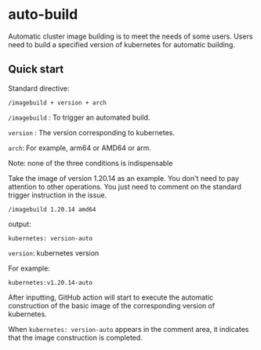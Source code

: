 # auto-build

Automatic cluster image building is to meet the needs of some users. Users need to build a specified version of kubernetes for automatic building.

## Quick start
Standard directive:

```shell
/imagebuild + version + arch
```

`/imagebuild` : To trigger an automated build.

`version` : The version corresponding to kubernetes.

`arch`: For example, arm64 or AMD64 or arm.

Note: none of the three conditions is indispensable

Take the image of version 1.20.14 as an example. You don't need to pay attention to other operations. You just need to comment on the standard trigger instruction in the issue.

```shell
/imagebuild 1.20.14 amd64
```

output:

```shell
kubernetes: version-auto
```

`version`: kubernetes version

For example:

```shell
kubernetes:v1.20.14-auto
```

After inputting, GitHub action will start to execute the automatic construction of the basic image of the corresponding version of kubernetes.

When `kubernetes: version-auto` appears in the comment area, it indicates that the image construction is completed.
